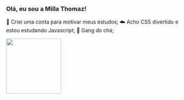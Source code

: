 ### Olá, eu sou a Milla Thomaz!
🎃 Criei uma conta para motivar meus estudos;
☁️ Acho CSS divertido e estou estudando Javascript;
🍂 Gang do chá;

<div>
  <img height='150em' src='https://github-readme-stats.vercel.app/api/top-langs/?username=kamomilla&layout=compact&langs_count=16&theme=gruvbox'/>
</div>
